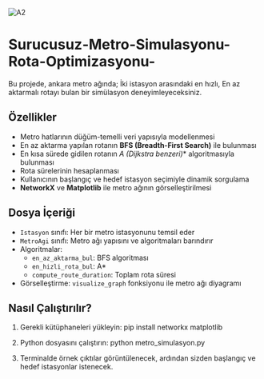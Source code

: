 ![A2](https://github.com/user-attachments/assets/94cd1f2e-dbdf-4beb-a789-0883d00158e7)
# Surucusuz-Metro-Simulasyonu-Rota-Optimizasyonu-
Bu projede, ankara metro ağında; İki istasyon arasındaki en hızlı, En az aktarmalı rotayı bulan bir simülasyon deneyimleyeceksiniz.

## Özellikler

- Metro hatlarının düğüm-temelli veri yapısıyla modellenmesi
- En az aktarma yapılan rotanın **BFS (Breadth-First Search)** ile bulunması
- En kısa sürede gidilen rotanın **A* (Dijkstra benzeri)** algoritmasıyla bulunması
- Rota sürelerinin hesaplanması
- Kullanıcının başlangıç ve hedef istasyon seçimiyle dinamik sorgulama
- **NetworkX** ve **Matplotlib** ile metro ağının görselleştirilmesi

## Dosya İçeriği

- `Istasyon` sınıfı: Her bir metro istasyonunu temsil eder
- `MetroAgi` sınıfı: Metro ağı yapısını ve algoritmaları barındırır
- Algoritmalar:
  - `en_az_aktarma_bul`: BFS algoritması
  - `en_hizli_rota_bul`: A* 
  - `compute_route_duration`: Toplam rota süresi
- Görselleştirme: `visualize_graph` fonksiyonu ile metro ağı diyagramı


## Nasıl Çalıştırılır?
1. Gerekli kütüphaneleri yükleyin:
pip install networkx matplotlib

2. Python dosyasını çalıştırın:
python metro_simulasyon.py

3. Terminalde örnek çıktılar görüntülenecek, ardından sizden başlangıç ve hedef istasyonlar istenecek.
